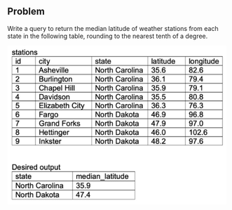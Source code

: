 ## Problem

Write a query to return the median latitude of weather stations from each state in the following table, rounding to the nearest tenth of a degree.

<img src="pic.png" width="500" />